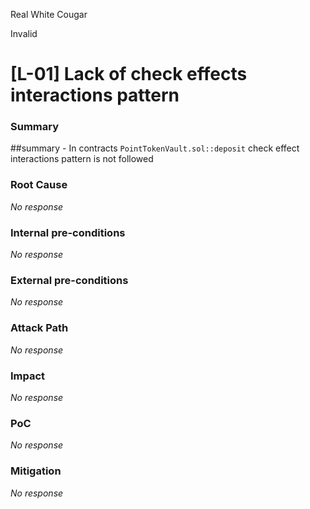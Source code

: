 Real White Cougar

Invalid

# [L-01] Lack of check effects interactions pattern

### Summary

  ##summary - In contracts `PointTokenVault.sol::deposit` check effect interactions  pattern is not followed 

### Root Cause

_No response_

### Internal pre-conditions

_No response_

### External pre-conditions

_No response_

### Attack Path

_No response_

### Impact

_No response_

### PoC

_No response_

### Mitigation

_No response_